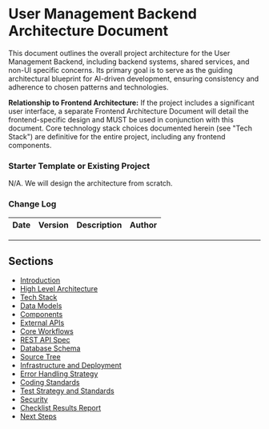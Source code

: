 # User Management Backend Architecture Document

This document outlines the overall project architecture for the User Management Backend, including backend systems, shared services, and non-UI specific concerns. Its primary goal is to serve as the guiding architectural blueprint for AI-driven development, ensuring consistency and adherence to chosen patterns and technologies.

**Relationship to Frontend Architecture:**
If the project includes a significant user interface, a separate Frontend Architecture Document will detail the frontend-specific design and MUST be used in conjunction with this document. Core technology stack choices documented herein (see "Tech Stack") are definitive for the entire project, including any frontend components.

### Starter Template or Existing Project

N/A. We will design the architecture from scratch.

### Change Log

| Date | Version | Description | Author |
|---|---|---|---|

---

## Sections

- [Introduction](./introduction.md)
- [High Level Architecture](./high-level-architecture.md)
- [Tech Stack](./tech-stack.md)
- [Data Models](./data-models.md)
- [Components](./components.md)
- [External APIs](./external-apis.md)
- [Core Workflows](./core-workflows.md)
- [REST API Spec](./rest-api-spec.md)
- [Database Schema](./database-schema.md)
- [Source Tree](./source-tree.md)
- [Infrastructure and Deployment](./infrastructure-and-deployment.md)
- [Error Handling Strategy](./error-handling-strategy.md)
- [Coding Standards](./coding-standards.md)
- [Test Strategy and Standards](./test-strategy-and-standards.md)
- [Security](./security.md)
- [Checklist Results Report](./checklist-results-report.md)
- [Next Steps](./next-steps.md)
